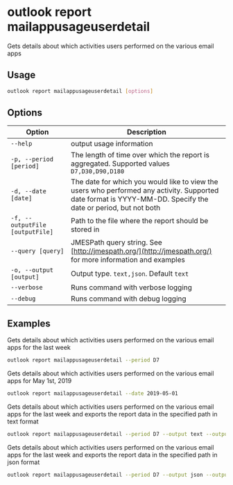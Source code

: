 # outlook report mailappusageuserdetail

Gets details about which activities users performed on the various email apps

## Usage

```sh
outlook report mailappusageuserdetail [options]
```

## Options

Option|Description
------|-----------
`--help`|output usage information
`-p, --period [period]`|The length of time over which the report is aggregated. Supported values `D7,D30,D90,D180`
`-d, --date [date]`|The date for which you would like to view the users who performed any activity. Supported date format is YYYY-MM-DD. Specify the date or period, but not both
`-f, --outputFile [outputFile]`|Path to the file where the report should be stored in
`--query [query]`|JMESPath query string. See [http://jmespath.org/](http://jmespath.org/) for more information and examples
`-o, --output [output]`|Output type. `text,json`. Default `text`
`--verbose`|Runs command with verbose logging
`--debug`|Runs command with debug logging

## Examples

Gets details about which activities users performed on the various email apps for the last week

```sh
outlook report mailappusageuserdetail --period D7
```

Gets details about which activities users performed on the various email apps for May 1st, 2019

```sh
outlook report mailappusageuserdetail --date 2019-05-01
```

Gets details about which activities users performed on the various email apps for the last week and exports the report data in the specified path in text format

```sh
outlook report mailappusageuserdetail --period D7 --output text --outputFile "mailappusageuserdetail.txt"
```

Gets details about which activities users performed on the various email apps for the last week and exports the report data in the specified path in json format

```sh
outlook report mailappusageuserdetail --period D7 --output json --outputFile "mailappusageuserdetail.json"
```
